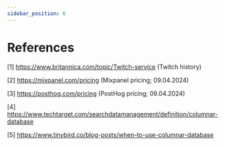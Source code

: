 ```yaml
---
sidebar_position: 6
---
```

# References
[1] https://www.britannica.com/topic/Twitch-service (Twitch history)

[2] https://mixpanel.com/pricing (Mixpanel pricing; 09.04.2024)

[3] https://posthog.com/pricing (PostHog pricing; 09.04.2024)
 
[4] https://www.techtarget.com/searchdatamanagement/definition/columnar-database 

[5] https://www.tinybird.co/blog-posts/when-to-use-columnar-database 
